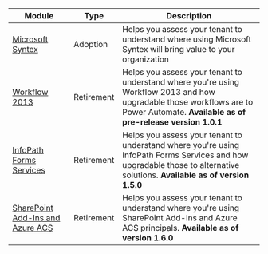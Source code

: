 
Module | Type | Description
-------|------|------------
[Microsoft Syntex](./../sharepoint-syntex/readme.md) | Adoption | Helps you assess your tenant to understand where using Microsoft Syntex will bring value to your organization
[Workflow 2013](./../workflow/readme.md) | Retirement | Helps you assess your tenant to understand where you're using Workflow 2013 and how upgradable those workflows are to Power Automate. **Available as of pre-release version 1.0.1**
[InfoPath Forms Services](./../infopath/readme.md) | Retirement | Helps you assess your tenant to understand where you're using InfoPath Forms Services and how upgradable those to alternative solutions. **Available as of version 1.5.0**
[SharePoint Add-Ins and Azure ACS](./../addinsacs/readme.md) | Retirement | Helps you assess your tenant to understand where you're using SharePoint Add-Ins and Azure ACS principals. **Available as of version 1.6.0**
